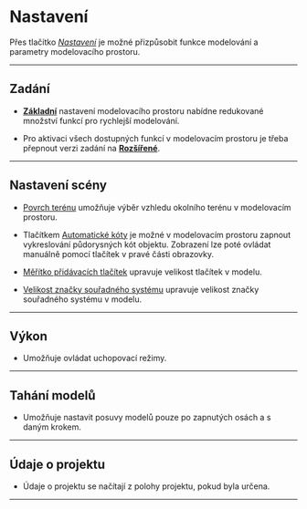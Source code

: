 
# Nastavení

<p>Přes tlačítko <u><i>Nastavení</i></u> je možné přizpůsobit funkce modelování a parametry modelovacího prostoru.</p>

<hr class="main">

<h2>Zadání</h2>
<ul>
  <li><p><u><b>Základní</b></u> nastavení modelovacího prostoru nabídne redukované množství funkcí pro rychlejší modelování.</p></li>
  <li><p>Pro aktivaci všech dostupných funkcí v modelovacím prostoru je třeba přepnout verzi zadání na <u><b>Rozšířené</b></u>.</p></li>
</ul>

<hr class="main">

<h2>Nastavení scény</h2>
<ul>
  <li><p><u>Povrch terénu</u> umožňuje výběr vzhledu okolního terénu v modelovacím prostoru.</p></li>
  <li><p>Tlačítkem <u>Automatické kóty</u> je možné v modelovacím prostoru zapnout vykreslování půdorysných kót objektu. Zobrazení lze poté ovládat manuálně pomocí tlačítek v pravé části obrazovky.</p></li>
  <li><p><u>Měřítko přidávacích tlačítek</u> upravuje velikost tlačítek v modelu.</p></li>
  <li><p><u>Velikost značky souřadného systému</u> upravuje velikost značky souřadného systému v modelu.</p></li>
</ul>

<hr class="main">

<h2>Výkon</h2>
<ul>
<li><p>Umožňuje ovládat uchopovací režimy.</p></li>
</ul>

<hr class="main">

<h2>Tahání modelů</h2>
<ul>
<li><p>Umožňuje nastavit posuvy modelů pouze po zapnutých osách a s daným krokem.</p></li>
</ul>

<hr class="main">

<h2>Údaje o projektu</h2>
<ul>
<li><p>Údaje o projektu se načítají z polohy projektu, pokud byla určena.</p></li>
</ul>

<hr class="main">

<!-- product: HiStruct Roofs -->

